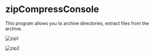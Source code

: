 # zipCompressConsole
This program allows you to archive directories, extract files from the archive. 

![zip1](https://user-images.githubusercontent.com/64738687/228671182-6e3ae27f-cbcb-42c2-b521-866f83355e95.PNG)

![zip2](https://user-images.githubusercontent.com/64738687/228671226-f013bc29-8a59-4219-9249-0600700add2b.PNG)
